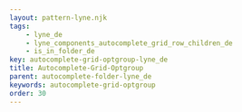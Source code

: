 ```yaml
---
layout: pattern-lyne.njk
tags: 
    - lyne_de
    - lyne_components_autocomplete_grid_row_children_de
    - is_in_folder_de
key: autocomplete-grid-optgroup-lyne_de
title: Autocomplete-Grid-Optgroup
parent: autocomplete-folder-lyne_de
keywords: autocomplete-grid-optgroup
order: 30
---
```

